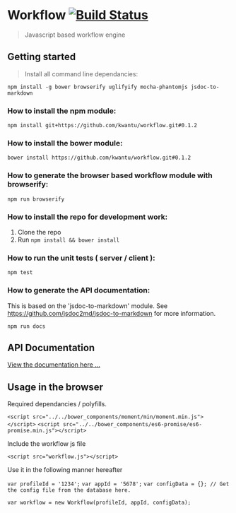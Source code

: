 # Workflow [![Build Status](https://travis-ci.org/kwantu/workflow.svg?branch=develop)](https://travis-ci.org/kwantu/workflow)
> Javascript based workflow engine

## Getting started
> Install all command line dependancies:  

`npm install -g bower browserify uglifyify mocha-phantomjs jsdoc-to-markdown`

### How to install the npm module:

`npm install git+https://github.com/kwantu/workflow.git#0.1.2`

### How to install the bower module:

`bower install https://github.com/kwantu/workflow.git#0.1.2`

### How to generate the browser based workflow module with browserify:

`npm run browserify`

### How to install the repo for development work:

1. Clone the repo
2. Run `npm install && bower install`

### How to run the unit tests ( server / client ):

`npm test`

### How to generate the API documentation:

This is based on the 'jsdoc-to-markdown' module. See https://github.com/jsdoc2md/jsdoc-to-markdown for more information.

`npm run docs`

## API Documentation

[View the documentation here ...](https://github.com/kwantu/workflow/blob/master/docs/index.md)

## Usage in the browser

Required dependancies / polyfills.

`<script src="../../bower_components/moment/min/moment.min.js"></script>`
`<script src="../../bower_components/es6-promise/es6-promise.min.js"></script>`

Include the workflow js file

`<script src="workflow.js"></script>`

Use it in the following manner hereafter

`var profileId = '1234';`
`var appId = '5678';`
`var configData = {}; // Get the config file from the database here.`

`var workflow = new Workflow(profileId, appId, configData);`
